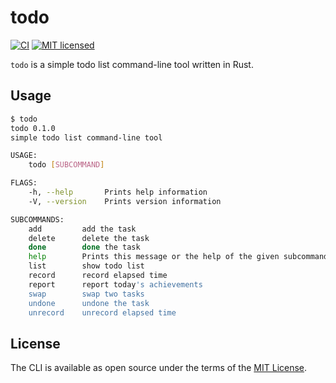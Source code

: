 # todo

[![CI](https://github.com/thekuwayama/todo/workflows/CI/badge.svg)](https://github.com/thekuwayama/todo/actions?workflow=CI)
[![MIT licensed](https://img.shields.io/badge/license-MIT-brightgreen.svg)](https://raw.githubusercontent.com/thekuwayama/todo/master/LICENSE.txt)

`todo` is a simple todo list command-line tool written in Rust.


## Usage

```bash
$ todo
todo 0.1.0
simple todo list command-line tool

USAGE:
    todo [SUBCOMMAND]

FLAGS:
    -h, --help       Prints help information
    -V, --version    Prints version information

SUBCOMMANDS:
    add         add the task
    delete      delete the task
    done        done the task
    help        Prints this message or the help of the given subcommand(s)
    list        show todo list
    record      record elapsed time
    report      report today's achievements
    swap        swap two tasks
    undone      undone the task
    unrecord    unrecord elapsed time
```


## License

The CLI is available as open source under the terms of the [MIT License](http://opensource.org/licenses/MIT).

